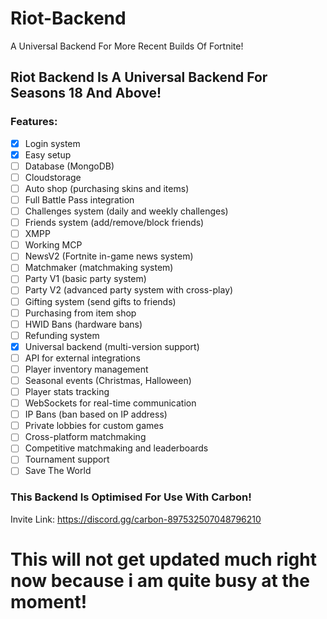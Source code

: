 # Riot-Backend
A Universal Backend For More Recent Builds Of Fortnite!

## Riot Backend Is A Universal Backend For Seasons 18 And Above!
### Features:
- [x] Login system  
- [x] Easy setup  
- [ ] Database (MongoDB)
- [ ] Cloudstorage
- [ ] Auto shop (purchasing skins and items)  
- [ ] Full Battle Pass integration  
- [ ] Challenges system (daily and weekly challenges)  
- [ ] Friends system (add/remove/block friends)  
- [ ] XMPP  
- [ ] Working MCP
- [ ] NewsV2 (Fortnite in-game news system)
- [ ] Matchmaker (matchmaking system)  
- [ ] Party V1 (basic party system)  
- [ ] Party V2 (advanced party system with cross-play)
- [ ] Gifting system (send gifts to friends)  
- [ ] Purchasing from item shop  
- [ ] HWID Bans (hardware bans)  
- [ ] Refunding system
- [x] Universal backend (multi-version support)  
- [ ] API for external integrations  
- [ ] Player inventory management 
- [ ] Seasonal events (Christmas, Halloween)  
- [ ] Player stats tracking 
- [ ] WebSockets for real-time communication
- [ ] IP Bans (ban based on IP address) 
- [ ] Private lobbies for custom games  
- [ ] Cross-platform matchmaking  
- [ ] Competitive matchmaking and leaderboards  
- [ ] Tournament support
- [ ] Save The World

### This Backend Is Optimised For Use With Carbon!
Invite Link:
https://discord.gg/carbon-897532507048796210

# This will not get updated much right now because i am quite busy at the moment!
